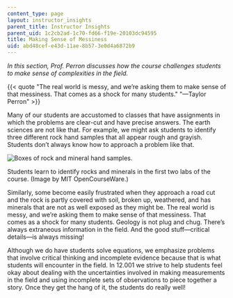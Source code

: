 ```yaml
---
content_type: page
layout: instructor_insights
parent_title: Instructor Insights
parent_uid: 1c2cb2ad-1c70-fd66-f19e-20103dc94595
title: Making Sense of Messiness
uid: abd48cef-e43d-11ae-8b57-3e0d4a6872b9
---
```


_In this section, Prof. Perron discusses how the course challenges students to make sense of complexities in the field._

{{< quote "The real world is messy, and we’re asking them to make sense of that messiness. That comes as a shock for many students." "—Taylor Perron" >}}

Many of our students are accustomed to classes that have assignments in which the problems are clear-cut and have precise answers. The earth sciences are not like that. For example, we might ask students to identify three different rock hand samples that all appear rough and grayish. Students don’t always know how to approach a problem like that.

![Boxes of rock and mineral hand samples.](BASEURL_PLACEHOLDER/resources/12-001_messiness1)  

Students learn to identify rocks and minerals in the first two labs of the course. (Image by MIT OpenCourseWare.)

Similarly, some become easily frustrated when they approach a road cut and the rock is partly covered with soil, broken up, weathered, and has minerals that are not as well exposed as they might be. The real world is messy, and we’re asking them to make sense of that messiness. That comes as a shock for many students. Geology is not plug and chug. There’s always extraneous information in the field. And the good stuff—critical details—is always missing!

Although we do have students solve equations, we emphasize problems that involve critical thinking and incomplete evidence because that is what students will encounter in the field. In 12.001 we strive to help students feel okay about dealing with the uncertainties involved in making measurements in the field and using incomplete sets of observations to piece together a story. Once they get the hang of it, the students do really well!
